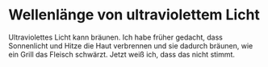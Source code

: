 # Wellenlänge von ultraviolettem Licht

Ultraviolettes Licht kann bräunen. Ich habe früher gedacht, dass Sonnenlicht und
Hitze die Haut verbrennen und sie dadurch bräunen, wie ein Grill das Fleisch
schwärzt. Jetzt weiß ich, dass das nicht stimmt.
